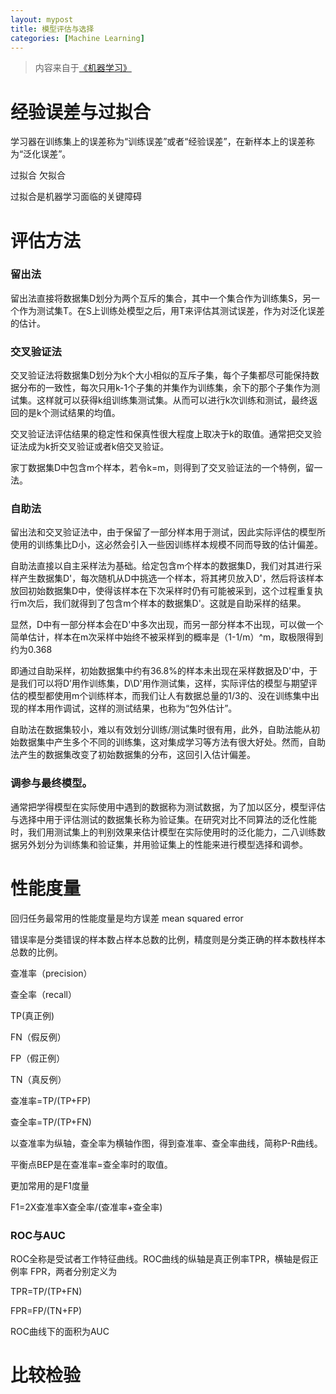```yaml
---
layout: mypost
title: 模型评估与选择
categories: [Machine Learning]
---
```


> 内容来自于[《机器学习》](https://book.douban.com/subject/26708119/)

# 经验误差与过拟合

学习器在训练集上的误差称为“训练误差”或者“经验误差”，在新样本上的误差称为“泛化误差”。

过拟合 欠拟合

过拟合是机器学习面临的关键障碍

# 评估方法

### 留出法

留出法直接将数据集D划分为两个互斥的集合，其中一个集合作为训练集S，另一个作为测试集T。在S上训练处模型之后，用T来评估其测试误差，作为对泛化误差的估计。

### 交叉验证法

交叉验证法将数据集D划分为k个大小相似的互斥子集，每个子集都尽可能保持数据分布的一致性，每次只用k-1个子集的并集作为训练集，余下的那个子集作为测试集。这样就可以获得k组训练集测试集。从而可以进行k次训练和测试，最终返回的是k个测试结果的均值。

交叉验证法评估结果的稳定性和保真性很大程度上取决于k的取值。通常把交叉验证法成为k折交叉验证或者k倍交叉验证。

家丁数据集D中包含m个样本，若令k=m，则得到了交叉验证法的一个特例，留一法。

### 自助法

留出法和交叉验证法中，由于保留了一部分样本用于测试，因此实际评估的模型所使用的训练集比D小，这必然会引入一些因训练样本规模不同而导致的估计偏差。

自助法直接以自主采样法为基础。给定包含m个样本的数据集D，我们对其进行采样产生数据集D'，每次随机从D中挑选一个样本，将其拷贝放入D'，然后将该样本放回初始数据集D中，使得该样本在下次采样时仍有可能被采到，这个过程重复执行m次后，我们就得到了包含m个样本的数据集D'。这就是自助采样的结果。

显然，D中有一部分样本会在D'中多次出现，而另一部分样本不出现，可以做一个简单估计，样本在m次采样中始终不被采样到的概率是（1-1/m）^m，取极限得到约为0.368

即通过自助采样，初始数据集中约有36.8%的样本未出现在采样数据及D'中，于是我们可以将D’用作训练集，D\D'用作测试集，这样，实际评估的模型与期望评估的模型都使用m个训练样本，而我们让人有数据总量的1/3的、没在训练集中出现的样本用作调试，这样的测试结果，也称为“包外估计”。

自助法在数据集较小，难以有效划分训练/测试集时很有用，此外，自助法能从初始数据集中产生多个不同的训练集，这对集成学习等方法有很大好处。然而，自助法产生的数据集改变了初始数据集的分布，这回引入估计偏差。

### 调参与最终模型。

通常把学得模型在实际使用中遇到的数据称为测试数据，为了加以区分，模型评估与选择中用于评估测试的数据集长称为验证集。在研究对比不同算法的泛化性能时，我们用测试集上的判别效果来估计模型在实际使用时的泛化能力，二八训练数据另外划分为训练集和验证集，并用验证集上的性能来进行模型选择和调参。

# 性能度量

回归任务最常用的性能度量是均方误差 mean squared error

错误率是分类错误的样本数占样本总数的比例，精度则是分类正确的样本数栈样本总数的比例。

查准率（precision）

查全率（recall）

TP(真正例)

FN（假反例）

FP（假正例）

TN（真反例）

查准率=TP/(TP+FP)

查全率=TP/(TP+FN)

以查准率为纵轴，查全率为横轴作图，得到查准率、查全率曲线，简称P-R曲线。

平衡点BEP是在查准率=查全率时的取值。

更加常用的是F1度量

F1=2X查准率X查全率/(查准率+查全率)

### ROC与AUC

ROC全称是受试者工作特征曲线。ROC曲线的纵轴是真正例率TPR，横轴是假正例率 FPR，两者分别定义为

TPR=TP/(TP+FN)

FPR=FP/(TN+FP)

ROC曲线下的面积为AUC

# 比较检验


















